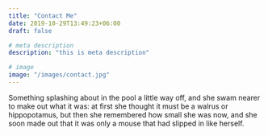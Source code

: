 ```yaml
---
title: "Contact Me"
date: 2019-10-29T13:49:23+06:00
draft: false

# meta description
description: "this is meta description"

# image
image: "/images/contact.jpg"
---
```


Something splashing about in the pool a little way off, and she swam nearer to make out what it was: at first she thought it must be a walrus or hippopotamus, but then she remembered how small she was now, and she soon made out that it was only a mouse that had slipped in like herself.